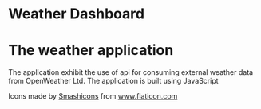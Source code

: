 # Weather Dashboard
# The weather application
The application exhibit the use of api for consuming external weather data from OpenWeather Ltd. The application is built using JavaScript





<div>Icons made by <a href="https://www.flaticon.com/authors/smashicons" title="Smashicons">Smashicons</a> from <a href="https://www.flaticon.com/" title="Flaticon">www.flaticon.com</a></div>
